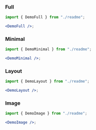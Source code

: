 ### Full

```jsx harmony
import { DemoFull } from "./readme";

<DemoFull />;
```

### Minimal

```jsx harmony
import { DemoMinimal } from "./readme";

<DemoMinimal />;
```

### Layout

```jsx harmony
import { DemoLayout } from "./readme";

<DemoLayout />;
```

### Image

```jsx harmony
import { DemoImage } from "./readme";

<DemoImage />;
```
